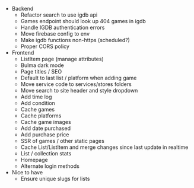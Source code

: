 - Backend
  - Refactor search to use igdb api
  - Games endpoint should look up 404 games in igdb
  - Handle IGDB authentication errors
  - Move firebase config to env
  - Make igdb functions non-https (scheduled?)
  - Proper CORS policy
- Frontend
  - ListItem page (manage attributes)
  - Bulma dark mode
  - Page titles / SEO
  - Default to last list / platform when adding game
  - Move service code to services/stores folders
  - Move search to site header and style dropdown
  - Add time log
  - Add condition
  - Cache games
  - Cache platforms
  - Cache game images
  - Add date purchased
  - Add purchase price
  - SSR of games / other static pages
  - Cache List/ListItem and merge changes since last update in realtime
  - List / collection stats
  - Homepage
  - Alternate login methods
- Nice to have
  - Ensure unique slugs for lists
